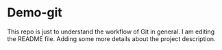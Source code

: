 # Demo-git
This repo is just to understand the workflow of Git in general.
I am editing the README file. Adding some more details about the project description.
